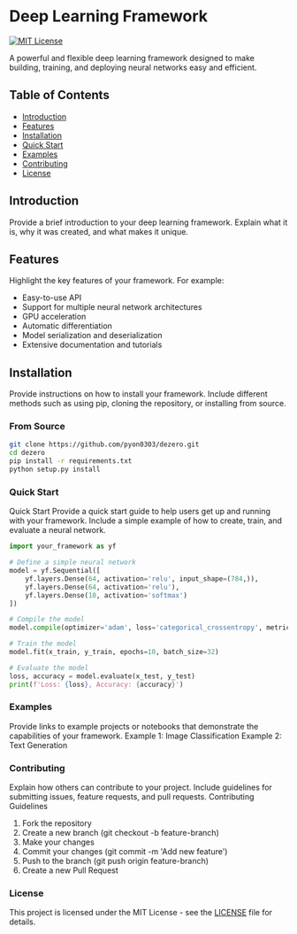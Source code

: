 # Deep Learning Framework

<a href="https://github.com/pyon0303/dezero/blob/main/LICENSE.md"><img
		alt="MIT License"
		src="http://img.shields.io/badge/license-MIT-blue.svg"></a>

A powerful and flexible deep learning framework designed to make building, training, and deploying neural networks easy and efficient.

## Table of Contents

- [Introduction](#introduction)
- [Features](#features)
- [Installation](#installation)
- [Quick Start](#quick-start)
- [Examples](#examples)
- [Contributing](#contributing)
- [License](#license)

## Introduction

Provide a brief introduction to your deep learning framework. Explain what it is, why it was created, and what makes it unique.

## Features

Highlight the key features of your framework. For example:

- Easy-to-use API
- Support for multiple neural network architectures
- GPU acceleration
- Automatic differentiation
- Model serialization and deserialization
- Extensive documentation and tutorials

## Installation

Provide instructions on how to install your framework. Include different methods such as using pip, cloning the repository, or installing from source.

### From Source

```sh
git clone https://github.com/pyon0303/dezero.git
cd dezero
pip install -r requirements.txt
python setup.py install
```

### Quick Start
Quick Start
Provide a quick start guide to help users get up and running with your framework. Include a simple example of how to create, train, and evaluate a neural network.

```python
import your_framework as yf

# Define a simple neural network
model = yf.Sequential([
    yf.layers.Dense(64, activation='relu', input_shape=(784,)),
    yf.layers.Dense(64, activation='relu'),
    yf.layers.Dense(10, activation='softmax')
])

# Compile the model
model.compile(optimizer='adam', loss='categorical_crossentropy', metrics=['accuracy'])

# Train the model
model.fit(x_train, y_train, epochs=10, batch_size=32)

# Evaluate the model
loss, accuracy = model.evaluate(x_test, y_test)
print(f'Loss: {loss}, Accuracy: {accuracy}')
```

### Examples
Provide links to example projects or notebooks that demonstrate the capabilities of your framework.
Example 1: Image Classification
Example 2: Text Generation

### Contributing
Explain how others can contribute to your project. Include guidelines for submitting issues, feature requests, and pull requests.
Contributing Guidelines
1. Fork the repository
2. Create a new branch (git checkout -b feature-branch)
3. Make your changes
4. Commit your changes (git commit -m 'Add new feature')
5. Push to the branch (git push origin feature-branch)
6. Create a new Pull Request

### License
This project is licensed under the MIT License - see the [LICENSE](https://github.com/pyon0303/dezero/blob/main/LICENSE.md) file for details.